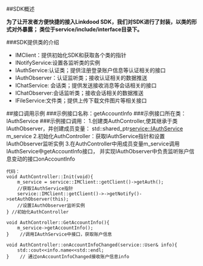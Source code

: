 
##SDK概述

   **为了让开发者方便快捷的接入Linkdood SDK，我们对SDK进行了封装，以类的形式对外暴露；
	类位于service/include/interface目录下。**


###SDK提供类的介绍
* IMClient：提供初始化SDK和获取各个类的指针
* INotifyService:设置各监听类的实例
* IAuthService:认证类；提供注册登录账户信息等认证相关的接口
* IAuthObserver：认证监听类；接收认证相关的数据推送
* IChatService: 会话类；提供发送接收消息等会话相关的接口
* IChatObserver:会话监听类；接收会话相关的数据推送
* IFileService:文件类；提供上传下载文件图片等相关接口


##接口调用示例
###示例接口名称：getAccountInfo
###示例接口所在类：IAuthService
###示例接口调用：
	1.创建类AuthController,使其继承于类IAuthObserver，并创建成员变量：
	  std::shared_ptr<service::IAuthService> m_service
	2.初始化AuthController：获取IAuthService指针和设置IAuthObserver监听实例
	3.在AuthController中用成员变量m_service调用IAuthService中getAccountInfo接口，
    并实现IAuthObserver中负责监听账户信息变动的接口onAccountInfo
	
	代码：
	void AuthController::Init(void){
		m_service = service::IMClient::getClient()->getAuth();
		//获取IAuthService指针
		service::IMClient::getClient()->->getNotify()->setAuthObserver(this);
		//设置IAuthObserver监听实例
	} //初始化AuthController

	void AuthController::GetAccountInfo(){
		m_service->getAccountInfo();
	}    //调用IAuthService中接口，获取账户信息
			
	void AuthController::onAccountInfoChanged(service::User& info){
	    std::cout<<info.name<<std::endl;
	}    //	通过onAccountInfoChanged接收账户信息info

